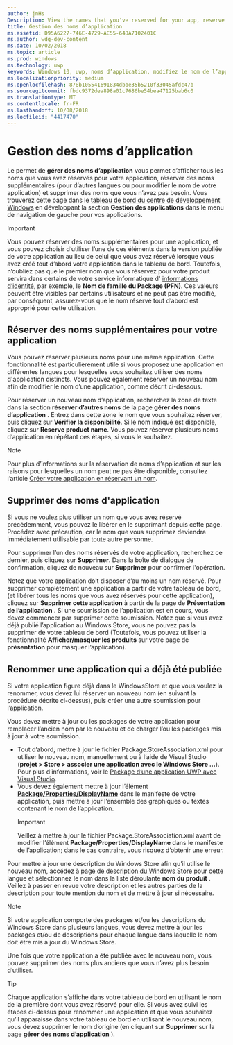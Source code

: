 ```yaml
---
author: jnHs
Description: View the names that you've reserved for your app, reserve additional names (for other languages or to change your app's name), and delete reserved names that you don't need anymore.
title: Gestion des noms d’application
ms.assetid: D95A6227-746E-4729-AE55-648A7102401C
ms.author: wdg-dev-content
ms.date: 10/02/2018
ms.topic: article
ms.prod: windows
ms.technology: uwp
keywords: Windows 10, uwp, noms d’application, modifiez le nom de l’application, nom de l’application mise à jour, nom du jeu, nom du produit
ms.localizationpriority: medium
ms.openlocfilehash: 878b105541691834dbbe35b5210f33045afdc47b
ms.sourcegitcommit: fbdc9372dea898a01c7686be54bea47125bab6c0
ms.translationtype: MT
ms.contentlocale: fr-FR
ms.lasthandoff: 10/08/2018
ms.locfileid: "4417470"
---
```

# <a name="manage-app-names"></a>Gestion des noms d’application

Le permet de **gérer des noms d’application** vous permet d’afficher tous les noms que vous avez réservés pour votre application, réserver des noms supplémentaires (pour d’autres langues ou pour modifier le nom de votre application) et supprimer des noms que vous n’avez pas besoin. Vous trouverez cette page dans le [tableau de bord du centre de développement Windows](https://partner.microsoft.com/dashboard) en développant la section **Gestion des applications** dans le menu de navigation de gauche pour vos applications.

> [!IMPORTANT]
> Vous pouvez réserver des noms supplémentaires pour une application, et vous pouvez choisir d’utiliser l’une de ces éléments dans la version publiée de votre application au lieu de celui que vous avez réservé lorsque vous avez créé tout d’abord votre application dans le tableau de bord. Toutefois, n’oubliez pas que le premier nom que vous réservez pour votre produit servira dans certains de votre service informatique d' [informations d’identité](view-app-identity-details.md), par exemple, le **Nom de famille du Package (PFN)**. Ces valeurs peuvent être visibles par certains utilisateurs et ne peut pas être modifié, par conséquent, assurez-vous que le nom réservé tout d’abord est approprié pour cette utilisation.


## <a name="reserve-additional-names-for-your-app"></a>Réserver des noms supplémentaires pour votre application

Vous pouvez réserver plusieurs noms pour une même application. Cette fonctionnalité est particulièrement utile si vous proposez une application en différentes langues pour lesquelles vous souhaitez utiliser des noms d'application distincts. Vous pouvez également réserver un nouveau nom afin de modifier le nom d’une application, comme décrit ci-dessous.

Pour réserver un nouveau nom d’application, recherchez la zone de texte dans la section **réserver d’autres noms** de la page **gérer des noms d’application** . Entrez dans cette zone le nom que vous souhaitez réserver, puis cliquez sur **Vérifier la disponibilité**. Si le nom indiqué est disponible, cliquez sur **Reserve product name**. Vous pouvez réserver plusieurs noms d’application en répétant ces étapes, si vous le souhaitez.

> [!NOTE]
> Pour plus d’informations sur la réservation de noms d’application et sur les raisons pour lesquelles un nom peut ne pas être disponible, consultez l’article [Créer votre application en réservant un nom](create-your-app-by-reserving-a-name.md).


## <a name="delete-app-names"></a>Supprimer des noms d'application

Si vous ne voulez plus utiliser un nom que vous avez réservé précédemment, vous pouvez le libérer en le supprimant depuis cette page. Procédez avec précaution, car le nom que vous supprimez deviendra immédiatement utilisable par toute autre personne.

Pour supprimer l’un des noms réservés de votre application, recherchez ce dernier, puis cliquez sur **Supprimer**. Dans la boîte de dialogue de confirmation, cliquez de nouveau sur **Supprimer** pour confirmer l'opération.

Notez que votre application doit disposer d’au moins un nom réservé. Pour supprimer complètement une application à partir de votre tableau de bord, (et libérer tous les noms que vous avez réservés pour cette application), cliquez sur **Supprimer cette application** à partir de la page de **Présentation de l’application** . Si une soumission de l’application est en cours, vous devez commencer par supprimer cette soumission. Notez que si vous avez déjà publié l’application au Windows Store, vous ne pouvez pas la supprimer de votre tableau de bord (Toutefois, vous pouvez utiliser la fonctionnalité **Afficher/masquer les produits** sur votre page de **présentation** pour masquer l’application). 


## <a name="rename-an-app-that-has-already-been-published"></a>Renommer une application qui a déjà été publiée

Si votre application figure déjà dans le WindowsStore et que vous voulez la renommer, vous devez lui réserver un nouveau nom (en suivant la procédure décrite ci-dessus), puis créer une autre soumission pour l’application. 

Vous devez mettre à jour ou les packages de votre application pour remplacer l’ancien nom par le nouveau et de charger l’ou les packages mis à jour à votre soumission.
- Tout d’abord, mettre à jour le fichier Package.StoreAssociation.xml pour utiliser le nouveau nom, manuellement ou à l’aide de Visual Studio (**projet > Store > associer une application avec le Windows Store …**). Pour plus d’informations, voir le [Package d’une application UWP avec Visual Studio](../packaging/packaging-uwp-apps.md).
- Vous devez également mettre à jour l’élément [**Package/Properties/DisplayName**](https://docs.microsoft.com/uwp/schemas/appxpackage/uapmanifestschema/element-displayname) dans le manifeste de votre application, puis mettre à jour l’ensemble des graphiques ou textes contenant le nom de l’application. 
  > [!IMPORTANT]
  > Veillez à mettre à jour le fichier Package.StoreAssociation.xml avant de modifier l’élément **Package/Properties/DisplayName** dans le manifeste de l’application; dans le cas contraire, vous risquez d’obtenir une erreur.

Pour mettre à jour une description du Windows Store afin qu’il utilise le nouveau nom, accédez à [page de description du Windows Store](create-app-store-listings.md) pour cette langue et sélectionnez le nom dans la liste déroulante **nom du produit** . Veillez à passer en revue votre description et les autres parties de la description pour toute mention du nom et de mettre à jour si nécessaire.

> [!NOTE]
> Si votre application comporte des packages et/ou les descriptions du Windows Store dans plusieurs langues, vous devez mettre à jour les packages et/ou de descriptions pour chaque langue dans laquelle le nom doit être mis à jour du Windows Store.

Une fois que votre application a été publiée avec le nouveau nom, vous pouvez supprimer des noms plus anciens que vous n’avez plus besoin d’utiliser.

> [!TIP]
> Chaque application s’affiche dans votre tableau de bord en utilisant le nom de la première dont vous avez réservé pour elle. Si vous avez suivi les étapes ci-dessus pour renommer une application et que vous souhaitez qu’il apparaisse dans votre tableau de bord en utilisant le nouveau nom, vous devez supprimer le nom d’origine (en cliquant sur **Supprimer** sur la page **gérer des noms d’application** ). 

 

 




